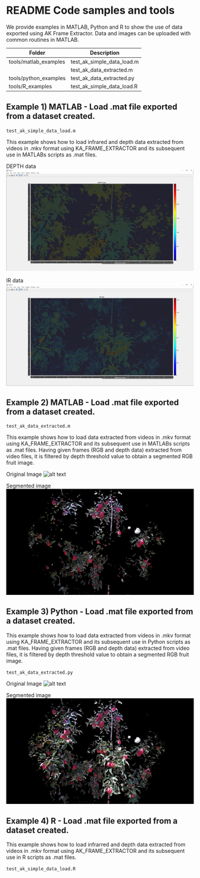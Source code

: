 # README Code samples and tools

We provide examples in MATLAB, Python and R to show the use of data exported using AK Frame Extractor. Data and images
can be uploaded with common routines in MATLAB.

| Folder                    | Description                                                                                                                                                                                                     |
|---------------------------|-----------------------------|
| tools/matlab_examples     |  test_ak_simple_data_load.m |
|                           |  test_ak_data_extracted.m   |
| tools/python_examples     |  test_ak_data_extracted.py  |
| tools/R_examples          | test_ak_simple_data_load.R  |

## Example 1) MATLAB - Load .mat file exported from a dataset created.

```
test_ak_simple_data_load.m
```

This example shows how to load infrared and depth data extracted from videos in .mkv format using KA_FRAME_EXTRACTOR and
its subsequent use in MATLABs scripts as .mat files.

DEPTH
data ![alt text](https://github.com/GRAP-UdL-AT/ak_frame_extractor/blob/main/tools/img/DEPTH_data_exported.png?raw=true)

IR data ![alt text](https://github.com/GRAP-UdL-AT/ak_frame_extractor/blob/main/tools/img/IR_data_exported.png?raw=true)

## Example 2) MATLAB - Load .mat file exported from a dataset created.

```
test_ak_data_extracted.m
```

This example shows how to load data extracted from videos in .mkv format using KA_FRAME_EXTRACTOR and its subsequent use
in MATLABs scripts as .mat files. Having given frames (RGB and depth data) extracted from video files, it is filtered by
depth threshold value to obtain a segmented RGB fruit image.

Original
Image ![alt text](https://github.com/GRAP-UdL-AT/ak_frame_extractor/blob/main/tools/img/20210927_114012_k_r2_e_000_150_138_2_0_C.png?raw=true)

Segmented
image ![alt text](https://github.com/GRAP-UdL-AT/ak_frame_extractor/blob/main/tools/img/20210927_114012_k_r2_e_000_150_138_2_0_C.png_mask1.jpg?raw=true)

## Example 3) Python - Load .mat file exported from a dataset created.

This example shows how to load data extracted from videos in .mkv format using KA_FRAME_EXTRACTOR and its subsequent use
in Python scripts as .mat files. Having given frames (RGB and depth data) extracted from video files, it is filtered by
depth threshold value to obtain a segmented RGB fruit image.

```
test_ak_data_extracted.py
```

Original
Image ![alt text](https://github.com/GRAP-UdL-AT/ak_frame_extractor/blob/main/tools/img/20210927_114012_k_r2_e_000_150_138_2_0_C.png?raw=true)

Segmented
image ![alt text](https://github.com/GRAP-UdL-AT/ak_frame_extractor/blob/main/tools/img/20210927_114012_k_r2_e_000_150_138_2_0_C.png_mask1_p.jpg?raw=true)

## Example 4) R - Load .mat file exported from a dataset created.

This example shows how to load infrarred and depth data extracted from videos in .mkv format using AK_FRAME_EXTRACTOR
and its subsequent use in R scripts as .mat files.

```
test_ak_simple_data_load.R
```